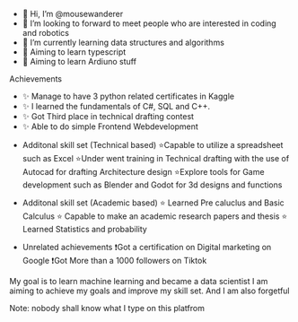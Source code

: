 - 👋 Hi, I’m @mousewanderer
- 👀 I’m looking to forward to meet people who are interested in coding and robotics
- 🌱 I’m currently learning data structures and algorithms
- 🌱 Aiming to learn typescript
- 🌱 Aiming to learn Ardiuno stuff

Achievements
- ✨ Manage to have 3 python related certificates in Kaggle
- ✨ I learned the fundamentals of C#, SQL and C++.
- ✨ Got Third place in technical drafting contest
- ✨ Able to do simple Frontend Webdevelopment


+ Additonal skill set (Technical based)
⭐Capable to utilize a spreadsheet such as Excel
⭐Under went training in Technical drafting with the use of Autocad for drafting Architecture design
⭐Explore tools for Game development such as Blender and Godot for 3d designs and functions


+ Additonal skill set (Academic based)
⭐ Learned Pre caluclus and Basic Calculus
⭐ Capable to make an academic research papers and thesis
⭐ Learned Statistics and probability 


 + Unrelated achievements
❗Got a certification on Digital marketing on Google 
❗Got More than a 1000 followers on Tiktok




My goal is to learn machine learning and became a data scientist
I am aiming to achieve my goals and improve my skill set. And I am also forgetful


 Note: nobody shall know what I type on this platfrom
<!---
mousewanderer/mousewanderer is a ✨ special ✨ repository because its `README.md` (this file) appears on your GitHub profile.
You can click the Preview link to take a look at your changes.
--->
